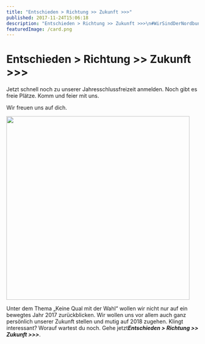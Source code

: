 ```yaml
---
title: "Entschieden > Richtung >> Zukunft >>>"
published: 2017-11-24T15:06:18
description: "Entschieden > Richtung >> Zukunft >>>\n#WirSindDerNordbund #Entschieden #TimeOut #TrauDich"
featuredImage: /card.png
---
```


# Entschieden > Richtung >> Zukunft >>>

<p>Jetzt schnell noch zu unserer Jahresschlussfreizeit anmelden. Noch gibt es freie Plätze. Komm und feier mit uns.</p><p>Wir freuen uns auf dich.</p><p><img src="/old/WhatsApp-Image-2017-11-23-at-18.23.09-480x480.jpeg" alt width="480" height="480"></p><p>Unter dem Thema &#8222;Keine Qual mit der Wahl&#8220; wollen wir nicht nur auf ein bewegtes Jahr 2017 zurückblicken. Wir wollen uns vor allem auch ganz persönlich unserer Zukunft stellen und mutig auf 2018 zugehen. Klingt interessant? Worauf wartest du noch. Gehe jetzt<em><strong>Entschieden &gt; Richtung &gt;&gt; Zukunft &gt;&gt;&gt;</strong></em>.</p>